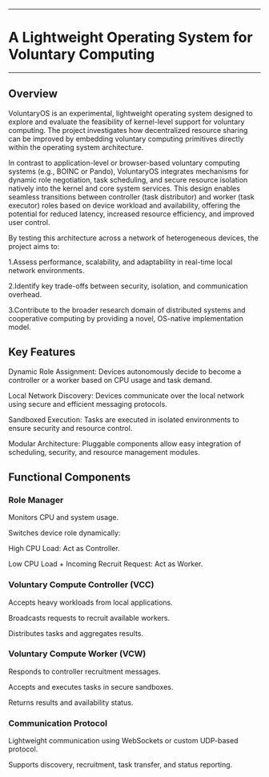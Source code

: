 ___
#  A Lightweight Operating System for Voluntary Computing
___

## Overview
VoluntaryOS is an experimental, lightweight operating system designed to explore and evaluate the feasibility of kernel-level support for voluntary computing. The project investigates how decentralized resource sharing can be improved by embedding voluntary computing primitives directly within the operating system architecture.

In contrast to application-level or browser-based voluntary computing systems (e.g., BOINC or Pando), VoluntaryOS integrates mechanisms for dynamic role negotiation, task scheduling, and secure resource isolation natively into the kernel and core system services. This design enables seamless transitions between controller (task distributor) and worker (task executor) roles based on device workload and availability, offering the potential for reduced latency, increased resource efficiency, and improved user control.

By testing this architecture across a network of heterogeneous devices, the project aims to:

1.Assess performance, scalability, and adaptability in real-time local network environments.

2.Identify key trade-offs between security, isolation, and communication overhead.

3.Contribute to the broader research domain of distributed systems and cooperative computing by providing a novel, OS-native implementation model.

## Key Features
Dynamic Role Assignment: Devices autonomously decide to become a controller or a worker based on CPU usage and task demand.

Local Network Discovery: Devices communicate over the local network using secure and efficient messaging protocols.

Sandboxed Execution: Tasks are executed in isolated environments to ensure security and resource control.

Modular Architecture: Pluggable components allow easy integration of scheduling, security, and resource management modules.

## Functional Components
### Role Manager

Monitors CPU and system usage.

Switches device role dynamically:

  High CPU Load: Act as Controller.

  Low CPU Load + Incoming Recruit Request: Act as Worker.

### Voluntary Compute Controller (VCC)

Accepts heavy workloads from local applications.

Broadcasts requests to recruit available workers.

Distributes tasks and aggregates results.

### Voluntary Compute Worker (VCW)

Responds to controller recruitment messages.

Accepts and executes tasks in secure sandboxes.

Returns results and availability status.

### Communication Protocol

Lightweight communication using WebSockets or custom UDP-based protocol.

Supports discovery, recruitment, task transfer, and status reporting.
